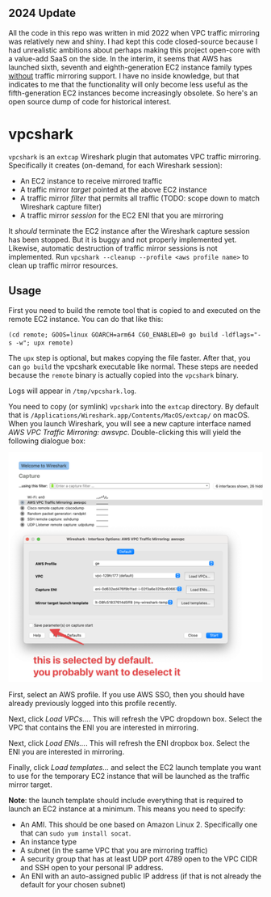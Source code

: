 ## 2024 Update

All the code in this repo was written in mid 2022 when VPC traffic mirroring was 
relatively new and shiny. I had kept this code closed-source because I had unrealistic
ambitions about perhaps making this project open-core with a value-add SaaS on the
side. In the interim, it seems that AWS has launched sixth, seventh and eighth-generation
EC2 instance family types [without][docs] traffic mirroring support. I have no inside
knowledge, but that indicates to me that the functionality will only become less useful
as the fifth-generation EC2 instances become increasingly obsolete. So here's an open
source dump of code for historical interest.

[docs]: https://docs.aws.amazon.com/vpc/latest/mirroring/traffic-mirroring-network-limitations.html

# vpcshark

`vpcshark` is an `extcap` Wireshark plugin that automates VPC traffic mirroring.
Specifically it creates (on-demand, for each Wireshark session):

* An EC2 instance to receive mirrored traffic
* A traffic mirror _target_ pointed at the above EC2 instance
* A traffic mirror _filter_ that permits all traffic (TODO: scope down to match 
  Wireshark capture filter)
* A traffic mirror _session_ for the EC2 ENI that you are mirroring

It _should_ terminate the EC2 instance after the Wireshark capture session
has been stopped. But it is buggy and not properly implemented yet. Likewise,
automatic destruction of traffic mirror sessions is not implemented. Run
`vpcshark --cleanup --profile <aws profile name>` to clean up traffic mirror
resources.

## Usage

First you need to build the remote tool that is copied to and executed on the
remote EC2 instance. You can do that like this:

    (cd remote; GOOS=linux GOARCH=arm64 CGO_ENABLED=0 go build -ldflags="-s -w"; upx remote)

The `upx` step is optional, but makes copying the file faster. After that, you 
can `go build` the vpcshark executable like normal. These steps are needed
because the `remote` binary is actually copied into the `vpcshark` binary.

Logs will appear in `/tmp/vpcshark.log`.

You need to copy (or symlink) `vpcshark` into the `extcap` directory. By default
that is `/Applications/Wireshark.app/Contents/MacOS/extcap/` on macOS. When you
launch Wireshark, you will see a new capture interface named _AWS VPC Traffic Mirroring: awsvpc_.
Double-clicking this will yield the following dialogue box:

![extcap options](extcap-opts.png)

First, select an AWS profile. If you use AWS SSO, then you should have already
previously logged into this profile recently. 

Next, click _Load VPCs…_. This will refresh the VPC dropdown box. Select the VPC
that contains the ENI you are interested in mirroring.

Next, click _Load ENIs…_. This will refresh the ENI dropbox box. Select the ENI
you are interested in mirroring.

Finally, click _Load templates…_ and select the EC2 launch template you want to
use for the temporary EC2 instance that will be launched as the traffic mirror
target.

**Note**: the launch template should include everything that is required to launch
an EC2 instance at a minimum. This means you need to specify:

* An AMI. This should be one based on Amazon Linux 2. Specifically one that can
  `sudo yum install socat`.
* An instance type
* A subnet (in the same VPC that you are mirroring traffic)
* A security group that has at least UDP port 4789 open to the VPC CIDR and
  SSH open to your personal IP address.
* An ENI with an auto-assigned public IP address (if that is not already the
  default for your chosen subnet)
